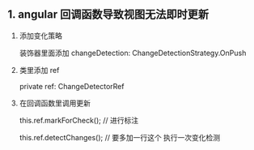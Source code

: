 ## 1. angular 回调函数导致视图无法即时更新

1. 添加变化策略 
    
    装饰器里面添加 changeDetection: ChangeDetectionStrategy.OnPush

2. 类里添加 ref

    private ref: ChangeDetectorRef

3. 在回调函数里调用更新

    this.ref.markForCheck();    // 进行标注

    this.ref.detectChanges();   // 要多加一行这个 执行一次变化检测